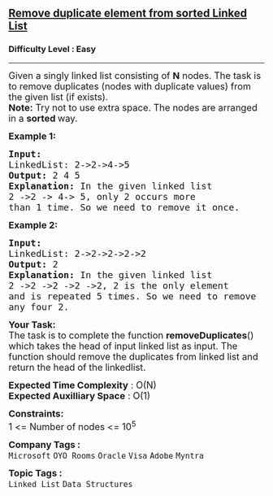 <h2><a href="https://www.geeksforgeeks.org/problems/remove-duplicate-element-from-sorted-linked-list/1?page=1&category=Linked%20List&difficulty=Easy&sortBy=submissions">Remove duplicate element from sorted Linked List</a></h2><h3>Difficulty Level : Easy</h3><hr><div class="problems_problem_content__Xm_eO"><p><span style="font-size: 18px;">Given a singly linked list consisting of <strong>N</strong> nodes. The task is to remove duplicates (nodes with duplicate values) from the given list (if exists).</span><br><span style="font-size: 18px;"><strong>Note:</strong> Try not to use extra space. The nodes are arranged in a <strong>sorted </strong>way.</span></p>
<p><span style="font-size: 18px;"><strong>Example 1:</strong></span></p>
<pre><span style="font-size: 18px;"><strong>Input:
</strong>LinkedList: 2-&gt;2-&gt;4-&gt;5
<strong>Output: </strong>2 4 5<strong>
Explanation: </strong>In the given linked list 
2 -&gt;2 -&gt; 4-&gt; 5, only 2 occurs more 
than 1 time. So we need to remove it once.</span>
</pre>
<p><span style="font-size: 18px;"><strong>Example 2:</strong></span></p>
<pre><span style="font-size: 18px;"><strong>Input:
</strong>LinkedList: 2-&gt;2-&gt;2-&gt;2-&gt;2
<strong>Output: </strong>2<strong>
Explanation: </strong>In the given linked list 
2 -&gt;2 -&gt;2 -&gt;2 -&gt;2, 2 is the only element
and is repeated 5 times. So we need to remove<br>any four 2.</span></pre>
<p><span style="font-size: 18px;"><strong>Your Task:</strong><br>The task is to complete the function&nbsp;<strong>removeDuplicates</strong>() which takes the head of input linked list as input. The function should remove the duplicates from linked list and return the head of the linkedlist.</span></p>
<p><span style="font-size: 18px;"><strong>Expected Time Complexity</strong> : O(N)<br><strong>Expected Auxilliary Space</strong> : O(1)</span></p>
<p><span style="font-size: 18px;"><strong>Constraints:</strong><br>1 &lt;= Number of nodes &lt;= 10<sup>5</sup></span></p></div><p><span style=font-size:18px><strong>Company Tags : </strong><br><code>Microsoft</code>&nbsp;<code>OYO Rooms</code>&nbsp;<code>Oracle</code>&nbsp;<code>Visa</code>&nbsp;<code>Adobe</code>&nbsp;<code>Myntra</code>&nbsp;<br><p><span style=font-size:18px><strong>Topic Tags : </strong><br><code>Linked List</code>&nbsp;<code>Data Structures</code>&nbsp;